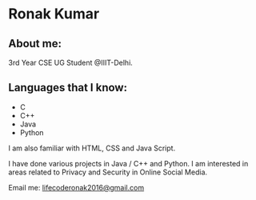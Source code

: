 # Ronak Kumar

## About me:

3rd Year CSE UG Student @IIIT-Delhi. 

## Languages that I know:

- C
- C++
- Java
- Python

I am also familiar with HTML, CSS and Java Script.

I have done various projects in Java / C++ and Python. I am interested in areas related to Privacy and Security in Online Social Media.

Email me: lifecoderonak2016@gmail.com
